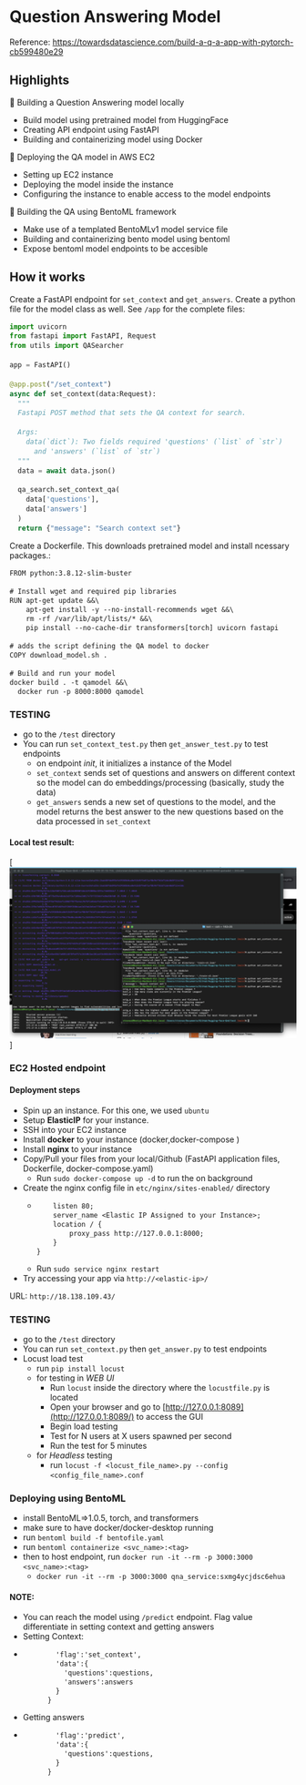 # Question Answering Model

Reference: https://towardsdatascience.com/build-a-q-a-app-with-pytorch-cb599480e29

## Highlights

🍭 Building a Question Answering model locally
- Build model using pretrained model from HuggingFace
- Creating API endpoint using FastAPI
- Building and containerizing model using Docker

🍭 Deploying the QA model in AWS EC2
- Setting up EC2 instance
- Deploying the model inside the instance
- Configuring the instance to enable access to the model endpoints


🍭 Building the QA using BentoML framework
- Make use of a templated BentoMLv1 model service file
- Building and containerizing bento model using bentoml
- Expose bentoml model endpoints to be accesible


## How it works

Create a FastAPI endpoint for `set_context` and `get_answers`. Create a python file for the model class as well. 
See `/app` for the complete files:

```python
import uvicorn
from fastapi import FastAPI, Request
from utils import QASearcher

app = FastAPI()

@app.post("/set_context")
async def set_context(data:Request):
  """
  Fastapi POST method that sets the QA context for search.
  
  Args:
    data(`dict`): Two fields required 'questions' (`list` of `str`)
      and 'answers' (`list` of `str`)
  """
  data = await data.json()
  
  qa_search.set_context_qa(
    data['questions'], 
    data['answers']
  )
  return {"message": "Search context set"}
```


Create a Dockerfile. This downloads pretrained model and install ncessary packages.:

```docker
FROM python:3.8.12-slim-buster

# Install wget and required pip libraries
RUN apt-get update &&\
    apt-get install -y --no-install-recommends wget &&\
    rm -rf /var/lib/apt/lists/* &&\
    pip install --no-cache-dir transformers[torch] uvicorn fastapi

# adds the script defining the QA model to docker
COPY download_model.sh .

# Build and run your model
docker build . -t qamodel &&\
  docker run -p 8000:8000 qamodel
```

### TESTING
  - go to the `/test` directory
  - You can run `set_context_test.py` then `get_answer_test.py` to test endpoints
    - on endpoint *init*, it initializes a instance of the Model
    - `set_context` sends set of questions and answers on different context so the model can do embeddings/processing (basically, study the data)
    - `get_answers` sends a new set of questions to the model, and the model returns the best answer to the new questions based on the data processed in `set_context`
    
#### Local test result:

[<img src="https://github.com/rjtronco/Hugging-Face-QnA/blob/main/local_testing_result.png" width="800px" margin-left="-5px">]
<br>



### EC2 Hosted endpoint
#### Deployment steps
  - Spin up an instance. For this one, we used `ubuntu`
  - Setup **ElasticIP** for your instance. 
  - SSH into your EC2 instance
  - Install **docker** to your instance (docker,docker-compose )
  - Install **nginx** to your instance
  - Copy/Pull your files from your local/Github (FastAPI application files, Dockerfile, docker-compose.yaml)
      - Run `sudo docker-compose up -d` to run the on background
  - Create the nginx config file in `etc/nginx/sites-enabled/` directory
      - ``` server {
            listen 80;
            server_name <Elastic IP Assigned to your Instance>;
            location / {
                proxy_pass http://127.0.0.1:8000;
            }
        }
      - Run `sudo service nginx restart`
  - Try accessing your app via `http://<elastic-ip>/`



URL: `http://18.138.109.43/`

### TESTING
  - go to the `/test` directory
  - You can run `set_context.py` then `get_answer.py` to test endpoints
  - Locust load test
      - run `pip install locust`
      - for testing in *WEB UI*
        - Run `locust` inside the directory where the `locustfile.py` is located
        - Open your browser and go to [http://127.0.0.1:8089](http://127.0.0.1:8089/) to access the GUI
        - Begin load testing
        - Test for N users at X users spawned per second
        - Run the test for 5 minutes
     - for *Headless* testing
        - run `locust -f <locust_file_name>.py --config <config_file_name>.conf`



### Deploying using BentoML
  - install BentoML=>1.0.5, torch, and transformers
  - make sure to have docker/docker-desktop running
  - run `bentoml build -f bentofile.yaml`
  - run `bentoml containerize <svc_name>:<tag>`
  - then to host endpoint, run `docker run -it --rm -p 3000:3000 <svc_name>:<tag>`
      - `docker run -it --rm -p 3000:3000 qna_service:sxmg4ycjdsc6ehua`
   
#### NOTE:
  - You can reach the model using `/predict` endpoint. Flag value differentiate in setting context and getting answers
  - Setting Context: 
  - ``` json_data = {
            'flag':'set_context',
            'data':{
              'questions':questions,
              'answers':answers
            }
          }
  - Getting answers
  - ``` json_data = {
            'flag':'predict',
            'data':{
              'questions':questions,
            }
          }
